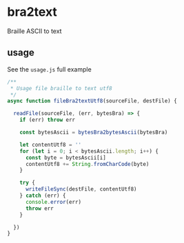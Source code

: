 # bra2text
Braille ASCII to text

## usage
See the `usage.js` full example

```javascript
/**
 * Usage file braille to text utf8
 */
async function fileBra2textUtf8(sourceFile, destFile) {

  readFile(sourceFile, (err, bytesBra) => {
    if (err) throw err

    const bytesAscii = bytesBra2bytesAscii(bytesBra)

    let contentUtf8 = ''
    for (let i = 0; i < bytesAscii.length; i++) {
      const byte = bytesAscii[i]
      contentUtf8 += String.fromCharCode(byte)
    }

    try {
      writeFileSync(destFile, contentUtf8)
    } catch (err) {
      console.error(err)
      throw err
    }

  })
}
```
